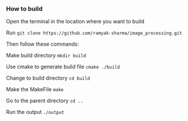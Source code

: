### How to build

Open the terminal in the location where you want to build

Run `git clone https://github.com/ramyak-sharma/image_processing.git
`

Then follow these commands:

Make build directory
`mkdir build`

Use cmake to generate build file
`cmake ./build`

Change to build directory
`cd build`

Make the MakeFile
`make`

Go to the parent directory
`cd ..`

Run the output
`./output`
